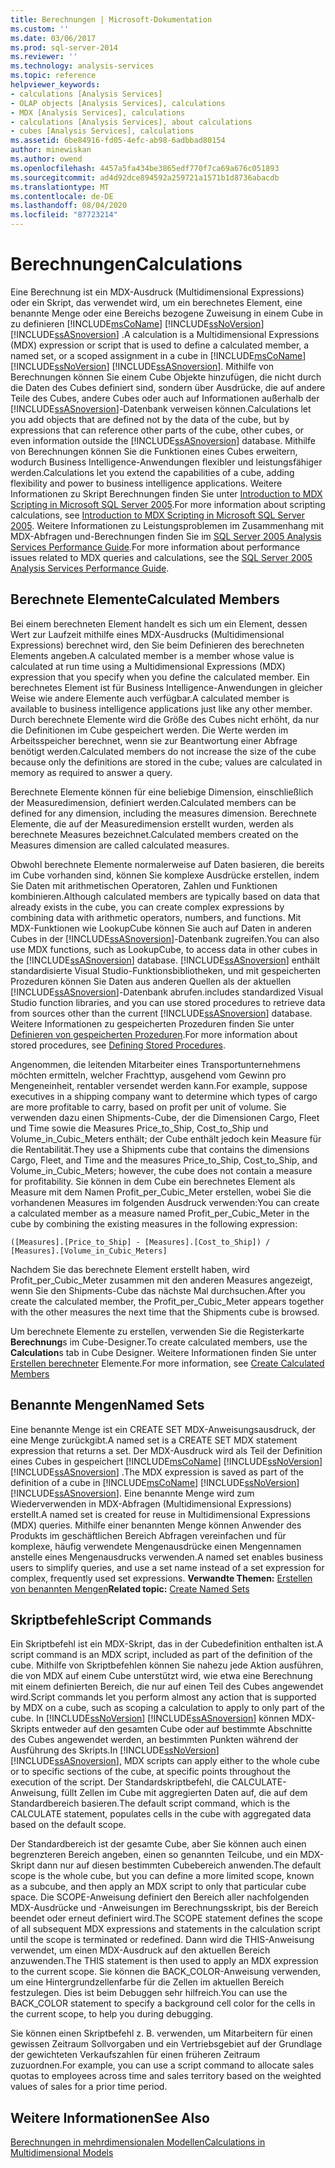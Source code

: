 ```yaml
---
title: Berechnungen | Microsoft-Dokumentation
ms.custom: ''
ms.date: 03/06/2017
ms.prod: sql-server-2014
ms.reviewer: ''
ms.technology: analysis-services
ms.topic: reference
helpviewer_keywords:
- calculations [Analysis Services]
- OLAP objects [Analysis Services], calculations
- MDX [Analysis Services], calculations
- calculations [Analysis Services], about calculations
- cubes [Analysis Services], calculations
ms.assetid: 6be84916-fd05-4efc-ab98-6adbbad80154
author: minewiskan
ms.author: owend
ms.openlocfilehash: 4457a5fa434be3865edf770f7ca69a676c051893
ms.sourcegitcommit: ad4d92dce894592a259721a1571b1d8736abacdb
ms.translationtype: MT
ms.contentlocale: de-DE
ms.lasthandoff: 08/04/2020
ms.locfileid: "87723214"
---
```

# <a name="calculations"></a><span data-ttu-id="158ae-102">Berechnungen</span><span class="sxs-lookup"><span data-stu-id="158ae-102">Calculations</span></span>
  <span data-ttu-id="158ae-103">Eine Berechnung ist ein MDX-Ausdruck (Multidimensional Expressions) oder ein Skript, das verwendet wird, um ein berechnetes Element, eine benannte Menge oder eine Bereichs bezogene Zuweisung in einem Cube in zu definieren [!INCLUDE[msCoName](../../includes/msconame-md.md)] [!INCLUDE[ssNoVersion](../../includes/ssnoversion-md.md)] [!INCLUDE[ssASnoversion](../../includes/ssasnoversion-md.md)] .</span><span class="sxs-lookup"><span data-stu-id="158ae-103">A calculation is a Multidimensional Expressions (MDX) expression or script that is used to define a calculated member, a named set, or a scoped assignment in a cube in [!INCLUDE[msCoName](../../includes/msconame-md.md)] [!INCLUDE[ssNoVersion](../../includes/ssnoversion-md.md)] [!INCLUDE[ssASnoversion](../../includes/ssasnoversion-md.md)].</span></span> <span data-ttu-id="158ae-104">Mithilfe von Berechnungen können Sie einem Cube Objekte hinzufügen, die nicht durch die Daten des Cubes definiert sind, sondern über Ausdrücke, die auf andere Teile des Cubes, andere Cubes oder auch auf Informationen außerhalb der [!INCLUDE[ssASnoversion](../../includes/ssasnoversion-md.md)]-Datenbank verweisen können.</span><span class="sxs-lookup"><span data-stu-id="158ae-104">Calculations let you add objects that are defined not by the data of the cube, but by expressions that can reference other parts of the cube, other cubes, or even information outside the [!INCLUDE[ssASnoversion](../../includes/ssasnoversion-md.md)] database.</span></span> <span data-ttu-id="158ae-105">Mithilfe von Berechnungen können Sie die Funktionen eines Cubes erweitern, wodurch Business Intelligence-Anwendungen flexibler und leistungsfähiger werden.</span><span class="sxs-lookup"><span data-stu-id="158ae-105">Calculations let you extend the capabilities of a cube, adding flexibility and power to business intelligence applications.</span></span> <span data-ttu-id="158ae-106">Weitere Informationen zu Skript Berechnungen finden Sie unter [Introduction to MDX Scripting in Microsoft SQL Server 2005](https://go.microsoft.com/fwlink/?LinkId=81892).</span><span class="sxs-lookup"><span data-stu-id="158ae-106">For more information about scripting calculations, see [Introduction to MDX Scripting in Microsoft SQL Server 2005](https://go.microsoft.com/fwlink/?LinkId=81892).</span></span> <span data-ttu-id="158ae-107">Weitere Informationen zu Leistungsproblemen im Zusammenhang mit MDX-Abfragen und-Berechnungen finden Sie im [SQL Server 2005 Analysis Services Performance Guide](https://docsbay.net/Microsoft-SQL-Server-2005-Analysis-Services-Performance-Guide).</span><span class="sxs-lookup"><span data-stu-id="158ae-107">For more information about performance issues related to MDX queries and calculations, see the [SQL Server 2005 Analysis Services Performance Guide](https://docsbay.net/Microsoft-SQL-Server-2005-Analysis-Services-Performance-Guide).</span></span>  
  
## <a name="calculated-members"></a><span data-ttu-id="158ae-108">Berechnete Elemente</span><span class="sxs-lookup"><span data-stu-id="158ae-108">Calculated Members</span></span>  
 <span data-ttu-id="158ae-109">Bei einem berechneten Element handelt es sich um ein Element, dessen Wert zur Laufzeit mithilfe eines MDX-Ausdrucks (Multidimensional Expressions) berechnet wird, den Sie beim Definieren des berechneten Elements angeben.</span><span class="sxs-lookup"><span data-stu-id="158ae-109">A calculated member is a member whose value is calculated at run time using a Multidimensional Expressions (MDX) expression that you specify when you define the calculated member.</span></span> <span data-ttu-id="158ae-110">Ein berechnetes Element ist für Business Intelligence-Anwendungen in gleicher Weise wie andere Elemente auch verfügbar.</span><span class="sxs-lookup"><span data-stu-id="158ae-110">A calculated member is available to business intelligence applications just like any other member.</span></span> <span data-ttu-id="158ae-111">Durch berechnete Elemente wird die Größe des Cubes nicht erhöht, da nur die Definitionen im Cube gespeichert werden. Die Werte werden im Arbeitsspeicher berechnet, wenn sie zur Beantwortung einer Abfrage benötigt werden.</span><span class="sxs-lookup"><span data-stu-id="158ae-111">Calculated members do not increase the size of the cube because only the definitions are stored in the cube; values are calculated in memory as required to answer a query.</span></span>  
  
 <span data-ttu-id="158ae-112">Berechnete Elemente können für eine beliebige Dimension, einschließlich der Measuredimension, definiert werden.</span><span class="sxs-lookup"><span data-stu-id="158ae-112">Calculated members can be defined for any dimension, including the measures dimension.</span></span> <span data-ttu-id="158ae-113">Berechnete Elemente, die auf der Measuredimension erstellt wurden, werden als berechnete Measures bezeichnet.</span><span class="sxs-lookup"><span data-stu-id="158ae-113">Calculated members created on the Measures dimension are called calculated measures.</span></span>  
  
 <span data-ttu-id="158ae-114">Obwohl berechnete Elemente normalerweise auf Daten basieren, die bereits im Cube vorhanden sind, können Sie komplexe Ausdrücke erstellen, indem Sie Daten mit arithmetischen Operatoren, Zahlen und Funktionen kombinieren.</span><span class="sxs-lookup"><span data-stu-id="158ae-114">Although calculated members are typically based on data that already exists in the cube, you can create complex expressions by combining data with arithmetic operators, numbers, and functions.</span></span> <span data-ttu-id="158ae-115">Mit MDX-Funktionen wie LookupCube können Sie auch auf Daten in anderen Cubes in der [!INCLUDE[ssASnoversion](../../includes/ssasnoversion-md.md)]-Datenbank zugreifen.</span><span class="sxs-lookup"><span data-stu-id="158ae-115">You can also use MDX functions, such as LookupCube, to access data in other cubes in the [!INCLUDE[ssASnoversion](../../includes/ssasnoversion-md.md)] database.</span></span> [!INCLUDE[ssASnoversion](../../includes/ssasnoversion-md.md)] <span data-ttu-id="158ae-116">enthält standardisierte Visual Studio-Funktionsbibliotheken, und mit gespeicherten Prozeduren können Sie Daten aus anderen Quellen als der aktuellen [!INCLUDE[ssASnoversion](../../includes/ssasnoversion-md.md)]-Datenbank abrufen.</span><span class="sxs-lookup"><span data-stu-id="158ae-116">includes standardized Visual Studio function libraries, and you can use stored procedures to retrieve data from sources other than the current [!INCLUDE[ssASnoversion](../../includes/ssasnoversion-md.md)] database.</span></span> <span data-ttu-id="158ae-117">Weitere Informationen zu gespeicherten Prozeduren finden Sie unter [Definieren von gespeicherten Prozeduren](../multidimensional-models-extending-olap-stored-procedures/defining-stored-procedures.md).</span><span class="sxs-lookup"><span data-stu-id="158ae-117">For more information about stored procedures, see [Defining Stored Procedures](../multidimensional-models-extending-olap-stored-procedures/defining-stored-procedures.md).</span></span>  
  
 <span data-ttu-id="158ae-118">Angenommen, die leitenden Mitarbeiter eines Transportunternehmens möchten ermitteln, welcher Frachttyp, ausgehend vom Gewinn pro Mengeneinheit, rentabler versendet werden kann.</span><span class="sxs-lookup"><span data-stu-id="158ae-118">For example, suppose executives in a shipping company want to determine which types of cargo are more profitable to carry, based on profit per unit of volume.</span></span> <span data-ttu-id="158ae-119">Sie verwenden dazu einen Shipments-Cube, der die Dimensionen Cargo, Fleet und Time sowie die Measures Price_to_Ship, Cost_to_Ship und Volume_in_Cubic_Meters enthält; der Cube enthält jedoch kein Measure für die Rentabilität.</span><span class="sxs-lookup"><span data-stu-id="158ae-119">They use a Shipments cube that contains the dimensions Cargo, Fleet, and Time and the measures Price_to_Ship, Cost_to_Ship, and Volume_in_Cubic_Meters; however, the cube does not contain a measure for profitability.</span></span> <span data-ttu-id="158ae-120">Sie können in dem Cube ein berechnetes Element als Measure mit dem Namen Profit_per_Cubic_Meter erstellen, wobei Sie die vorhandenen Measures im folgenden Ausdruck verwenden:</span><span class="sxs-lookup"><span data-stu-id="158ae-120">You can create a calculated member as a measure named Profit_per_Cubic_Meter in the cube by combining the existing measures in the following expression:</span></span>  
  
```  
([Measures].[Price_to_Ship] - [Measures].[Cost_to_Ship]) /  
[Measures].[Volume_in_Cubic_Meters]  
```  
  
 <span data-ttu-id="158ae-121">Nachdem Sie das berechnete Element erstellt haben, wird Profit_per_Cubic_Meter zusammen mit den anderen Measures angezeigt, wenn Sie den Shipments-Cube das nächste Mal durchsuchen.</span><span class="sxs-lookup"><span data-stu-id="158ae-121">After you create the calculated member, the Profit_per_Cubic_Meter appears together with the other measures the next time that the Shipments cube is browsed.</span></span>  
  
 <span data-ttu-id="158ae-122">Um berechnete Elemente zu erstellen, verwenden Sie die Registerkarte **Berechnung**s im Cube-Designer.</span><span class="sxs-lookup"><span data-stu-id="158ae-122">To create calculated members, use the **Calculation**s tab in Cube Designer.</span></span> <span data-ttu-id="158ae-123">Weitere Informationen finden Sie unter [Erstellen berechneter](../multidimensional-models/create-calculated-members.md) Elemente.</span><span class="sxs-lookup"><span data-stu-id="158ae-123">For more information, see [Create Calculated Members](../multidimensional-models/create-calculated-members.md)</span></span>  
  
## <a name="named-sets"></a><span data-ttu-id="158ae-124">Benannte Mengen</span><span class="sxs-lookup"><span data-stu-id="158ae-124">Named Sets</span></span>  
 <span data-ttu-id="158ae-125">Eine benannte Menge ist ein CREATE SET MDX-Anweisungsausdruck, der eine Menge zurückgibt.</span><span class="sxs-lookup"><span data-stu-id="158ae-125">A named set is a CREATE SET MDX statement expression that returns a set.</span></span> <span data-ttu-id="158ae-126">Der MDX-Ausdruck wird als Teil der Definition eines Cubes in gespeichert [!INCLUDE[msCoName](../../includes/msconame-md.md)] [!INCLUDE[ssNoVersion](../../includes/ssnoversion-md.md)] [!INCLUDE[ssASnoversion](../../includes/ssasnoversion-md.md)] .</span><span class="sxs-lookup"><span data-stu-id="158ae-126">The MDX expression is saved as part of the definition of a cube in [!INCLUDE[msCoName](../../includes/msconame-md.md)] [!INCLUDE[ssNoVersion](../../includes/ssnoversion-md.md)] [!INCLUDE[ssASnoversion](../../includes/ssasnoversion-md.md)].</span></span> <span data-ttu-id="158ae-127">Eine benannte Menge wird zum Wiederverwenden in MDX-Abfragen (Multidimensional Expressions) erstellt.</span><span class="sxs-lookup"><span data-stu-id="158ae-127">A named set is created for reuse in Multidimensional Expressions (MDX) queries.</span></span> <span data-ttu-id="158ae-128">Mithilfe einer benannten Menge können Anwender des Produkts im geschäftlichen Bereich Abfragen vereinfachen und für komplexe, häufig verwendete Mengenausdrücke einen Mengennamen anstelle eines Mengenausdrucks verwenden.</span><span class="sxs-lookup"><span data-stu-id="158ae-128">A named set enables business users to simplify queries, and use a set name instead of a set expression for complex, frequently used set expressions.</span></span> <span data-ttu-id="158ae-129">**Verwandte Themen:** [Erstellen von benannten Mengen](../multidimensional-models/create-named-sets.md)</span><span class="sxs-lookup"><span data-stu-id="158ae-129">**Related topic:** [Create Named Sets](../multidimensional-models/create-named-sets.md)</span></span>  
  
## <a name="script-commands"></a><span data-ttu-id="158ae-130">Skriptbefehle</span><span class="sxs-lookup"><span data-stu-id="158ae-130">Script Commands</span></span>  
 <span data-ttu-id="158ae-131">Ein Skriptbefehl ist ein MDX-Skript, das in der Cubedefinition enthalten ist.</span><span class="sxs-lookup"><span data-stu-id="158ae-131">A script command is an MDX script, included as part of the definition of the cube.</span></span> <span data-ttu-id="158ae-132">Mithilfe von Skriptbefehlen können Sie nahezu jede Aktion ausführen, die von MDX auf einem Cube unterstützt wird, wie etwa eine Berechnung mit einem definierten Bereich, die nur auf einen Teil des Cubes angewendet wird.</span><span class="sxs-lookup"><span data-stu-id="158ae-132">Script commands let you perform almost any action that is supported by MDX on a cube, such as scoping a calculation to apply to only part of the cube.</span></span> <span data-ttu-id="158ae-133">In [!INCLUDE[ssNoVersion](../../includes/ssnoversion-md.md)] [!INCLUDE[ssASnoversion](../../includes/ssasnoversion-md.md)] können MDX-Skripts entweder auf den gesamten Cube oder auf bestimmte Abschnitte des Cubes angewendet werden, an bestimmten Punkten während der Ausführung des Skripts.</span><span class="sxs-lookup"><span data-stu-id="158ae-133">In [!INCLUDE[ssNoVersion](../../includes/ssnoversion-md.md)] [!INCLUDE[ssASnoversion](../../includes/ssasnoversion-md.md)], MDX scripts can apply either to the whole cube or to specific sections of the cube, at specific points throughout the execution of the script.</span></span> <span data-ttu-id="158ae-134">Der Standardskriptbefehl, die CALCULATE-Anweisung, füllt Zellen im Cube mit aggregierten Daten auf, die auf dem Standardbereich basieren.</span><span class="sxs-lookup"><span data-stu-id="158ae-134">The default script command, which is the CALCULATE statement, populates cells in the cube with aggregated data based on the default scope.</span></span>  
  
 <span data-ttu-id="158ae-135">Der Standardbereich ist der gesamte Cube, aber Sie können auch einen begrenzteren Bereich angeben, einen so genannten Teilcube, und ein MDX-Skript dann nur auf diesen bestimmten Cubebereich anwenden.</span><span class="sxs-lookup"><span data-stu-id="158ae-135">The default scope is the whole cube, but you can define a more limited scope, known as a subcube, and then apply an MDX script to only that particular cube space.</span></span> <span data-ttu-id="158ae-136">Die SCOPE-Anweisung definiert den Bereich aller nachfolgenden MDX-Ausdrücke und -Anweisungen im Berechnungsskript, bis der Bereich beendet oder erneut definiert wird.</span><span class="sxs-lookup"><span data-stu-id="158ae-136">The SCOPE statement defines the scope of all subsequent MDX expressions and statements in the calculation script until the scope is terminated or redefined.</span></span> <span data-ttu-id="158ae-137">Dann wird die THIS-Anweisung verwendet, um einen MDX-Ausdruck auf den aktuellen Bereich anzuwenden.</span><span class="sxs-lookup"><span data-stu-id="158ae-137">The THIS statement is then used to apply an MDX expression to the current scope.</span></span> <span data-ttu-id="158ae-138">Sie können die BACK_COLOR-Anweisung verwenden, um eine Hintergrundzellenfarbe für die Zellen im aktuellen Bereich festzulegen. Dies ist beim Debuggen sehr hilfreich.</span><span class="sxs-lookup"><span data-stu-id="158ae-138">You can use the BACK_COLOR statement to specify a background cell color for the cells in the current scope, to help you during debugging.</span></span>  
  
 <span data-ttu-id="158ae-139">Sie können einen Skriptbefehl z. B. verwenden, um Mitarbeitern für einen gewissen Zeitraum Sollvorgaben und ein Vertriebsgebiet auf der Grundlage der gewichteten Verkaufszahlen für einen früheren Zeitraum zuzuordnen.</span><span class="sxs-lookup"><span data-stu-id="158ae-139">For example, you can use a script command to allocate sales quotas to employees across time and sales territory based on the weighted values of sales for a prior time period.</span></span>  
  
## <a name="see-also"></a><span data-ttu-id="158ae-140">Weitere Informationen</span><span class="sxs-lookup"><span data-stu-id="158ae-140">See Also</span></span>  
 [<span data-ttu-id="158ae-141">Berechnungen in mehrdimensionalen Modellen</span><span class="sxs-lookup"><span data-stu-id="158ae-141">Calculations in Multidimensional Models</span></span>](../multidimensional-models/calculations-in-multidimensional-models.md)  
  
  
